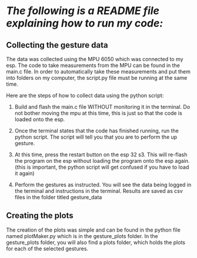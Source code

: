 # _The following is a README file explaining how to run my code:_

## Collecting the gesture data
The data was collected using the MPU 6050 which was connected to my esp. The code to take measurements from the MPU can be found in the main.c file. In order to automatically take these measurements and put them into folders on my computer, the script.py file must be running at the same time.

Here are the steps of how to collect data using the python script:

1. Build and flash the main.c file WITHOUT monitoring it in the terminal. Do not bother moving the mpu at this time, this is just so that the code is loaded onto the esp.

2. Once the terminal states that the code has finished running, run the python script. The script will tell you that you are to perform the up gesture.

3. At this time, press the restart button on the esp 32 s3. This will re-flash the program on the esp without loading the program onto the esp again. (this is important, the python script will get confused if you have to load it again)

4. Perform the gestures as instructed. You will see the data being logged in the terminal and instructions in the terminal. Results are saved as csv files in the folder titled gesture_data


## Creating the plots
The creation of the plots was simple and can be found in the python file named plotMaker.py which is in the gesture_plots folder. In the gesture_plots folder, you will also find a plots folder, which holds the plots for each of the selected gestures.